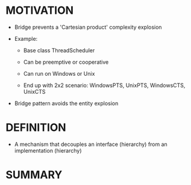 # MOTIVATION

* Bridge prevents a 'Cartesian product' complexity explosion

* Example:
	
	* Base class ThreadScheduler

	* Can be preemptive or cooperative

	* Can run on Windows or Unix

	* End up with 2x2 scenario: WindowsPTS, UnixPTS, WindowsCTS, UnixCTS

* Bridge pattern avoids the entity explosion

# DEFINITION

* A mechanism that decouples an interface (hierarchy) from an implementation (hierarchy)

# SUMMARY